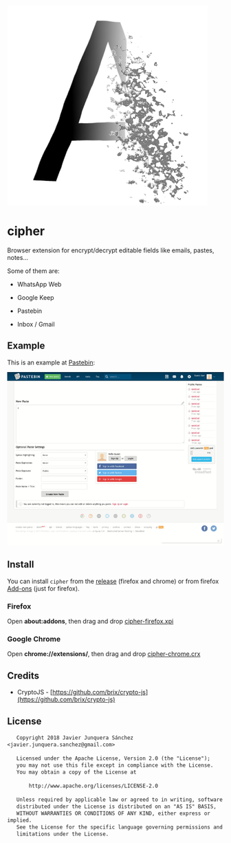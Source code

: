 ![icons/icon.png](icons/icon.png)

# cipher

Browser extension for encrypt/decrypt editable fields like emails, pastes, notes...

Some of them are:

- WhatsApp Web

- Google Keep

- Pastebin

- Inbox / Gmail

## Example

This is an example at [Pastebin](https://pastebin.com/):

![pastebin_example](imgs/pastebin_example.gif)


## Install

You can install `cipher` from the [release](https://github.com/junquera/cipher/releases/tag/v1.0.2) (firefox and chrome) or from firefox [Add-ons](https://addons.mozilla.org/en-US/firefox/addon/cipher/) (just for firefox).

### Firefox

Open **about:addons**, then drag and drop [cipher-firefox.xpi](https://github.com/junquera/cipher/releases/download/v1.0.2/cipher-firefox.xpi)

### Google Chrome

Open **chrome://extensions/**, then drag and drop [cipher-chrome.crx](https://github.com/junquera/cipher/releases/download/v1.0.2/cipher-chrome.crx)

## Credits

- CryptoJS - [https://github.com/brix/crypto-js](https://github.com/brix/crypto-js)

## License

```
   Copyright 2018 Javier Junquera Sánchez <javier.junquera.sanchez@gmail.com>

   Licensed under the Apache License, Version 2.0 (the "License");
   you may not use this file except in compliance with the License.
   You may obtain a copy of the License at

       http://www.apache.org/licenses/LICENSE-2.0

   Unless required by applicable law or agreed to in writing, software
   distributed under the License is distributed on an "AS IS" BASIS,
   WITHOUT WARRANTIES OR CONDITIONS OF ANY KIND, either express or implied.
   See the License for the specific language governing permissions and
   limitations under the License.


```
